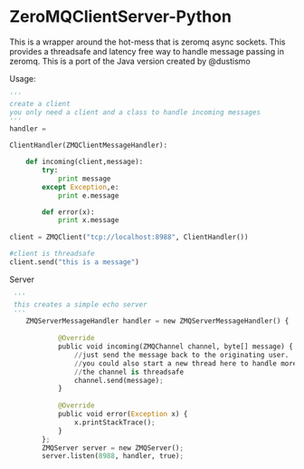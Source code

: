 ZeroMQClientServer-Python
=========================

This is a wrapper around the hot-mess that is zeromq async sockets. This provides a threadsafe and latency free way to handle message passing in zeromq. This is a port of the Java version created by @dustismo

Usage:

```python
'''
create a client
you only need a client and a class to handle incoming messages
'''
handler = 

ClientHandler(ZMQClientMessageHandler):

	def incoming(client,message):
		try:
			print message
		except Exception,e:
			print e.message

		def error(x):
			print x.message
 
client = ZMQClient("tcp://localhost:8988", ClientHandler())

#client is threadsafe
client.send("this is a message")

```

Server

```python
 '''
 this creates a simple echo server
 '''
	ZMQServerMessageHandler handler = new ZMQServerMessageHandler() {
			
			@Override
			public void incoming(ZMQChannel channel, byte[] message) {
				//just send the message back to the originating user.
				//you could also start a new thread here to handle more intense processing.
				//the channel is threadsafe
				channel.send(message);
			}
			
			@Override
			public void error(Exception x) {
				x.printStackTrace();
			}
		};
		ZMQServer server = new ZMQServer();
		server.listen(8988, handler, true);

```

